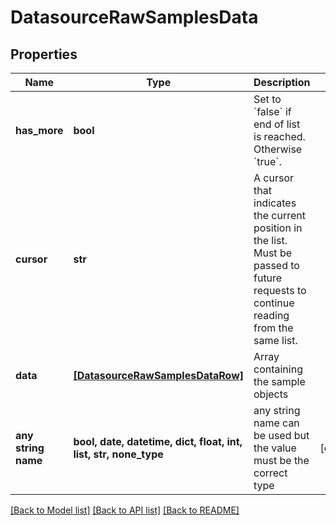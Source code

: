 # DatasourceRawSamplesData


## Properties
Name | Type | Description | Notes
------------ | ------------- | ------------- | -------------
**has_more** | **bool** | Set to &#x60;false&#x60; if end of list is reached. Otherwise &#x60;true&#x60;. | 
**cursor** | **str** | A cursor that indicates the current position in the list. Must be passed to future requests to continue reading from the same list.  | 
**data** | [**[DatasourceRawSamplesDataRow]**](DatasourceRawSamplesDataRow.md) | Array containing the sample objects | 
**any string name** | **bool, date, datetime, dict, float, int, list, str, none_type** | any string name can be used but the value must be the correct type | [optional]

[[Back to Model list]](../README.md#documentation-for-models) [[Back to API list]](../README.md#documentation-for-api-endpoints) [[Back to README]](../README.md)


